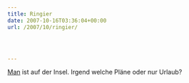 ```yaml
---
title: Ringier
date: 2007-10-16T03:36:04+00:00
url: /2007/10/ringier/




---
```

[Man][1] ist auf der Insel. Irgend welche Pläne oder nur Urlaub?

 [1]: http://de.wikipedia.org/wiki/Ringier
